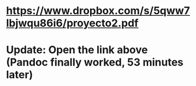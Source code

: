 https://www.dropbox.com/s/5qww7lbjwqu86i6/proyecto2.pdf
=========================
# Update: Open the link above (Pandoc finally worked, 53 minutes later)

